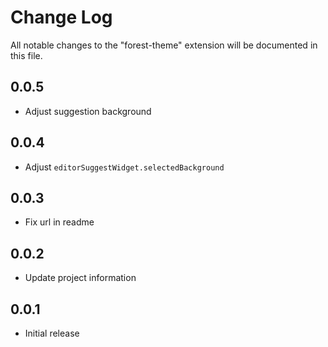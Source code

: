 # Change Log

All notable changes to the "forest-theme" extension will be documented in this file.

## 0.0.5

- Adjust suggestion background

## 0.0.4

- Adjust `editorSuggestWidget.selectedBackground`

## 0.0.3

- Fix url in readme

## 0.0.2

- Update project information

## 0.0.1

- Initial release
